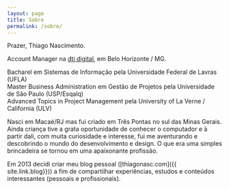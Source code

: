 ```yaml
---
layout: page
title: Sobre
permalink: /sobre/
---
```


Prazer, Thiago Nascimento.

Account Manager na [dti digital](http://www.dtidigital.com.br), em Belo Horizonte / MG.

Bacharel em Sistemas de Informação pela Universidade Federal de Lavras (UFLA)<br>
Master Business Administration em Gestão de Projetos pela Universidade de São Paulo (USP/Esqalq)<br>
Advanced Topics in Project Management pela University of La Verne / California (ULV)

Nasci em Macaé/RJ mas fui criado em Três Pontas no sul das Minas Gerais. Ainda criança tive a grata oportunidade de conhecer o computador e à partir dali, com muita curiosidade e interesse, fui me aventurando e descobrindo o mundo do desenvolvimento e design. O que era uma simples brincadeira se tornou em uma apaixonante profissão.

Em 2013 decidi criar meu blog pessoal ([thiagonasc.com]({{ site.link.blog}})) a fim de compartilhar experiências, estudos e conteúdos interessantes (pessoais e profissionais).